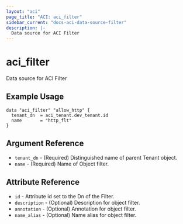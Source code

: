 ```yaml
---
layout: "aci"
page_title: "ACI: aci_filter"
sidebar_current: "docs-aci-data-source-filter"
description: |-
  Data source for ACI Filter
---
```


# aci_filter #
Data source for ACI Filter

## Example Usage ##

```hcl
data "aci_filter" "allow_http" {
  tenant_dn  = aci_tenant.dev_tenant.id
  name       = "http_flt"
}
```
## Argument Reference ##
* `tenant_dn` - (Required) Distinguished name of parent Tenant object.
* `name` - (Required) Name of Object filter.



## Attribute Reference

* `id` - Attribute id set to the Dn of the Filter.
* `description` - (Optional) Description for object filter.
* `annotation` - (Optional) Annotation for object filter.
* `name_alias` - (Optional) Name alias for object filter.
